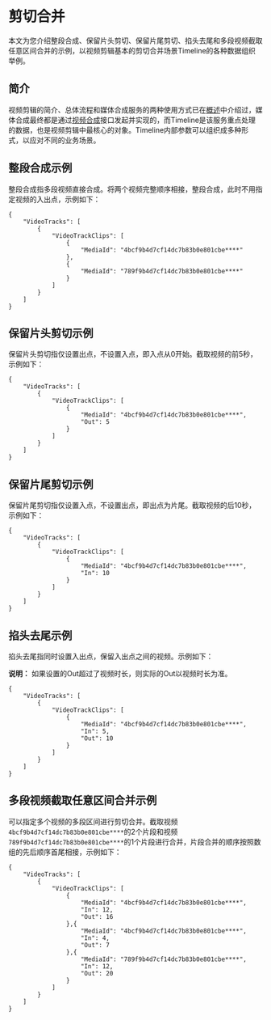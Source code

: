 # 剪切合并

本文为您介绍整段合成、保留片头剪切、保留片尾剪切、掐头去尾和多段视频截取任意区间合并的示例，以视频剪辑基本的剪切合并场景Timeline的各种数据组织举例。

## 简介

视频剪辑的简介、总体流程和媒体合成服务的两种使用方式已在[概述](/intl.zh-CN/开发指南/云剪辑/概述.md)中介绍过，媒体合成最终都是通过[视频合成](/intl.zh-CN/服务端API/视频剪辑(云剪辑)/视频合成.md)接口发起并实现的，而Timeline是该服务重点处理的数据，也是视频剪辑中最核心的对象。Timeline内部参数可以组织成多种形式，以应对不同的业务场景。

## 整段合成示例

整段合成指多段视频直接合成。将两个视频完整顺序相接，整段合成，此时不用指定视频的入出点，示例如下：

```
{
    "VideoTracks": [
        {
            "VideoTrackClips": [
                {
                    "MediaId": "4bcf9b4d7cf14dc7b83b0e801cbe****"
                },
                {
                    "MediaId": "789f9b4d7cf14dc7b83b0e801cbe****"
                }
            ]
        }
    ]
}
```

## 保留片头剪切示例

保留片头剪切指仅设置出点，不设置入点，即入点从0开始。截取视频的前5秒，示例如下：

```
{
    "VideoTracks": [
        {
            "VideoTrackClips": [
                {
                    "MediaId": "4bcf9b4d7cf14dc7b83b0e801cbe****",
                    "Out": 5
                }
            ]
        }
    ]
}
```

## 保留片尾剪切示例

保留片尾剪切指仅设置入点，不设置出点，即出点为片尾。截取视频的后10秒，示例如下：

```
{
    "VideoTracks": [
        {
            "VideoTrackClips": [
                {
                    "MediaId": "4bcf9b4d7cf14dc7b83b0e801cbe****",
                    "In": 10
                }
            ]
        }
    ]
}
```

## 掐头去尾示例

掐头去尾指同时设置入出点，保留入出点之间的视频。示例如下：

**说明：** 如果设置的Out超过了视频时长，则实际的Out以视频时长为准。

```
{
    "VideoTracks": [
        {
            "VideoTrackClips": [
                {
                    "MediaId": "4bcf9b4d7cf14dc7b83b0e801cbe****",
                    "In": 5,
                    "Out": 10
                }
            ]
        }
    ]
}
```

## 多段视频截取任意区间合并示例

可以指定多个视频的多段区间进行剪切合并。截取视频`4bcf9b4d7cf14dc7b83b0e801cbe****`的2个片段和视频 `789f9b4d7cf14dc7b83b0e801cbe****`的1个片段进行合并，片段合并的顺序按照数组的先后顺序首尾相接，示例如下：

```
{
    "VideoTracks": [
        {
            "VideoTrackClips": [
                {
                    "MediaId": "4bcf9b4d7cf14dc7b83b0e801cbe****",
                    "In": 12,
                    "Out": 16
                },{
                    "MediaId": "4bcf9b4d7cf14dc7b83b0e801cbe****",
                    "In": 4,
                    "Out": 7
                },{
                    "MediaId": "789f9b4d7cf14dc7b83b0e801cbe****",
                    "In": 12,
                    "Out": 20
                }
            ]
        }
    ]
}
```

